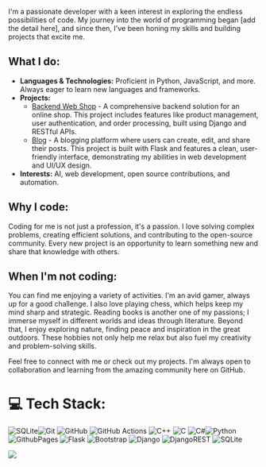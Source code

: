 

<p>I'm a passionate developer with a keen interest in exploring the endless possibilities of code. My journey into the world of programming began [add the detail here], and since then, I've been honing my skills and building projects that excite me.</p>

<h2>What I do:</h2>
<ul>
    <li><strong>Languages & Technologies:</strong> Proficient in Python, JavaScript, and more. Always eager to learn new languages and frameworks.</li>
<li><strong>Projects:</strong> 
    <ul> 
        <li><a href="https://github.com/aliizza1385/backend-web-shop">Backend Web Shop</a> - A comprehensive backend solution for an online shop. This project includes features like product management, user authentication, and order processing, built using Django and RESTful APIs.</li>  
        <li><a href="https://github.com/aliizza1385/blog">Blog</a> - A blogging platform where users can create, edit, and share their posts. This project is built with Flask and features a clean, user-friendly interface, demonstrating my abilities in web development and UI/UX design.</li> 
    </ul>
</li>
    <li><strong>Interests:</strong> AI, web development, open source contributions, and automation.</li>
</ul>

<h2>Why I code:</h2>
<p>Coding for me is not just a profession, it's a passion. I love solving complex problems, creating efficient solutions, and contributing to the open-source community. Every new project is an opportunity to learn something new and share that knowledge with others.</p>

<h2>When I'm not coding:</h2> <p>You can find me enjoying a variety of activities. I'm an avid gamer, always up for a good challenge. I also love playing chess, which helps keep my mind sharp and strategic. Reading books is another one of my passions; I immerse myself in different worlds and ideas through literature. Beyond that, I enjoy exploring nature, finding peace and inspiration in the great outdoors. These hobbies not only help me relax but also fuel my creativity and problem-solving skills.</p>

<p>Feel free to connect with me or check out my projects. I'm always open to collaboration and learning from the amazing community here on GitHub.</p>



# 💻 Tech Stack:
 ![SQLite](https://img.shields.io/badge/sqlite-%2307405e.svg?style=for-the-badge&logo=sqlite&logoColor=white)![Git](https://img.shields.io/badge/git-%23F05033.svg?style=for-the-badge&logo=git&logoColor=white) ![GitHub](https://img.shields.io/badge/github-%23121011.svg?style=for-the-badge&logo=github&logoColor=white) ![GitHub Actions](https://img.shields.io/badge/github%20actions-%232671E5.svg?style=for-the-badge&logo=githubactions&logoColor=white)
![C++](https://img.shields.io/badge/c++-%2300599C.svg?style=for-the-badge&logo=c%2B%2B&logoColor=white) ![C](https://img.shields.io/badge/c-%2300599C.svg?style=for-the-badge&logo=c&logoColor=white) ![C#](https://img.shields.io/badge/c%23-%23239120.svg?style=for-the-badge&logo=csharp&logoColor=white)![Python](https://img.shields.io/badge/python-3670A0?style=for-the-badge&logo=python&logoColor=ffdd54) ![GithubPages](https://img.shields.io/badge/github%20pages-121013?style=for-the-badge&logo=github&logoColor=white) ![Flask](https://img.shields.io/badge/flask-%23000.svg?style=for-the-badge&logo=flask&logoColor=white) ![Bootstrap](https://img.shields.io/badge/bootstrap-%238511FA.svg?style=for-the-badge&logo=bootstrap&logoColor=white) ![Django](https://img.shields.io/badge/django-%23092E20.svg?style=for-the-badge&logo=django&logoColor=white) ![DjangoREST](https://img.shields.io/badge/DJANGO-REST-ff1709?style=for-the-badge&logo=django&logoColor=white&color=ff1709&labelColor=gray) ![SQLite](https://img.shields.io/badge/sqlite-%2307405e.svg?style=for-the-badge&logo=sqlite&logoColor=white)

[![](https://visitcount.itsvg.in/api?id=aliizza1385&icon=2&color=0)](https://visitcount.itsvg.in)
